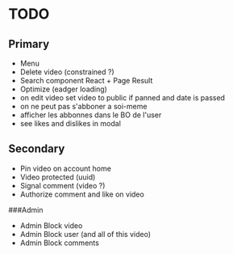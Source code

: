 # TODO

## Primary

- Menu
- Delete video (constrained ?)
- Search component React + Page Result
- Optimize (eadger loading)
- on edit video set video to public if panned and date is passed
- on ne peut pas s'abboner a soi-meme
- afficher les abbonnes dans le BO de l'user
- see likes and dislikes in modal

## Secondary

- Pin video on account home
- Video protected (uuid)
- Signal comment (video ?)
- Authorize comment and like on video

###Admin

- Admin Block video 
- Admin Block user (and all of this video) 
- Admin Block comments



